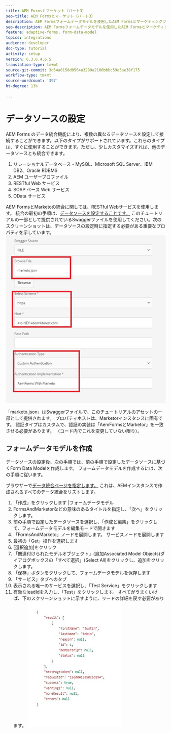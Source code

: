 ```yaml
---
title: AEM Formsとマーケット（パート3）
seo-title: AEM Formsとマーケット（パート3）
description: AEM Formsフォームデータモデルを使用したAEM Formsとマーケティングツールの統合に関するチュートリアルです。
seo-description: AEM Formsフォームデータモデルを使用したAEM Formsとマーケティングツールの統合に関するチュートリアルです。
feature: adaptive-forms, form-data-model
topics: integrations
audience: developer
doc-type: tutorial
activity: setup
version: 6.3,6.4,6.5
translation-type: tm+mt
source-git-commit: 3d54a8158d0564a3289a2100bbbc59e5ae38f175
workflow-type: tm+mt
source-wordcount: '397'
ht-degree: 13%

---
```



# データソースの設定

AEM Forms のデータ統合機能により、複数の異なるデータソースを設定して接続することができます。以下のタイプがサポートされています。これらのタイプは、すぐに使用することができます。ただし、少しカスタマイズすれば、他のデータソースとも統合できます。

1. リレーショナルデータベース - MySQL、Microsoft SQL Server、IBM DB2、Oracle RDBMS
1. AEM ユーザープロファイル
1. RESTful Web サービス
1. SOAP ベース Web サービス
1. OData サービス

AEM FormsとMarketoの統合に関しては、RESTful Webサービスを使用します。 統合の最初の手順は、[データソースを設定することです。](https://helpx.adobe.com/experience-manager/6-4/forms/using/configure-data-sources.html#ConfigureRESTfulwebservices) このチュートリアルの一部として提供されているSwaggerファイルを使用してください。次のスクリーンショットは、データソースの設定時に指定する必要がある重要なプロパティを示しています。
![datasource](assets/datasource.jfif)

「marketo.json」はSwaggerファイルで、このチュートリアルのアセットの一部として提供されます。
プロパティホストは、Marketorインスタンスに固有です。
認証タイプはカスタムで、認証の実装は「AemFormsとMarketor」を一致させる必要があります。 （コード内でこれを変更していない限り）。

## フォームデータモデルを作成

データソースの設定後、次の手順では、前の手順で設定したデータソースに基づくForm Data Modelを作成します。 フォームデータモデルを作成するには、次の手順に従います。

ブラウザーで[データ統合ページを指定します。](http://localhost:4502/aem/forms.html/content/dam/formsanddocuments-fdm) これは、AEMインスタンスで作成されるすべてのデータ統合をリストします。

1. 「作成」をクリックします |フォームデータモデル
1. FormsAndMarketorなどの意味のあるタイトルを指定し、「次へ」をクリックします。
1. 前の手順で設定したデータソースを選択し、「作成と編集」をクリックして、フォームデータモデルを編集モードで開きます
1. 「FormsAndMarketo」ノードを展開します。 サービスノードを展開します
1. 最初の「Get」操作を選択します
1. [選択追加]をクリック
1. 「関連付けられたモデルオブジェクト」(追加Associated Model Objects)ダイアログボックスの「すべて選択」(Select All)をクリックし、追加をクリックします。
1. 「保存」ボタンをクリックして、フォームデータモデルを保存します
1. 「サービス」タブへのタブ
1. 表示される唯一のサービスを選択し、「Test Service」をクリックします
1. 有効なleadIdを入力し、「Test」をクリックします。 すべてがうまくいけば、下のスクリーンショットに示すように、リードの詳細を戻す必要があります。
   ![testresults](assets/testresults.jfif)
